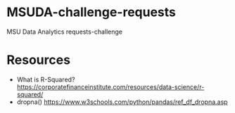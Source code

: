 # MSUDA-challenge-requests
MSU Data Analytics requests-challenge

# Resources
* What is R-Squared? https://corporatefinanceinstitute.com/resources/data-science/r-squared/
* dropna() https://www.w3schools.com/python/pandas/ref_df_dropna.asp
